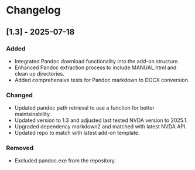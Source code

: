 # Changelog

## [1.3] - 2025-07-18
### Added
- Integrated Pandoc download functionality into the add-on structure.
- Enhanced Pandoc extraction process to include MANUAL.html and clean up directories.
- Added comprehensive tests for Pandoc markdown to DOCX conversion.

### Changed
- Updated pandoc path retrieval to use a function for better maintainability.
- Updated version to 1.3 and adjusted last tested NVDA version to 2025.1.
- Upgraded dependency markdown2 and matched with latest NVDA API.
- Updated repo to match with latest add-on template.

### Removed
- Excluded pandoc.exe from the repository.
